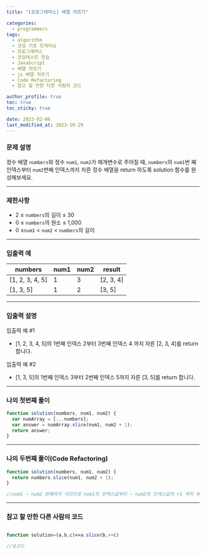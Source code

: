 ```yaml
---
title: "[프로그래머스] 배열 자르기"

categories:
  - programmers
tags:
  - algorithm
  - 코딩 기초 트레이닝
  - 프로그래머스
  - 코딩테스트 연습
  - JavaScript
  - 배열 자르기
  - js 배열 자르기
  - Code Refactoring
  - 참고 할 만한 다른 사람의 코드

author_profile: true
toc: true
toc_sticky: true

date: 2023-02-06
last_modified_at: 2023-10-29
---
```


### 문제 설명

정수 배열 `numbers`와 정수 `num1`, `num2`가 매개변수로 주어질 때, `numbers`의 `num1`번 째 인덱스부터 `num2`번째 인덱스까지 자른 정수 배열을 return 하도록 solution 함수를 완성해보세요.

---

### 제한사항

- 2 ≤ `numbers`의 길이 ≤ 30
- 0 ≤ `numbers`의 원소 ≤ 1,000
- 0 ≤`num1` < `num2` < `numbers`의 길이

---

### 입출력 예

| numbers         | num1 | num2 | result    |
| --------------- | ---- | ---- | --------- |
| [1, 2, 3, 4, 5] | 1    | 3    | [2, 3, 4] |
| [1, 3, 5]       | 1    | 2    | [3, 5]    |

---

### 입출력 설명

입출력 예 #1

- [1, 2, 3, 4, 5]의 1번째 인덱스 2부터 3번째 인덱스 4 까지 자른 [2, 3, 4]를 return 합니다.

입출력 예 #2

- [1, 3, 5]의 1번째 인덱스 3부터 2번째 인덱스 5까지 자른 [3, 5]를 return 합니다.

---

### 나의 첫번째 풀이

```jsx
function solution(numbers, num1, num2) {
  var numArray = [...numbers];
  var answer = numArray.slice(num1, num2 + 1);
  return answer;
}
```

---

### 나의 두번째 풀이(Code Refactoring)

```jsx
function solution(numbers, num1, num2) {
  return numbers.slice(num1, num2 + 1);
}

//num1 ~ num2 번째까지 이므므로 num1의 인덱스값부터 ~ num2의 인덱스값의 +1 까지 배열을 잘라야함
```

---

### 참고 할 만한 다른 사람의 코드

```jsx

function solution=(a,b,c)=>a.slice(b,++c)

//숏코드
```
